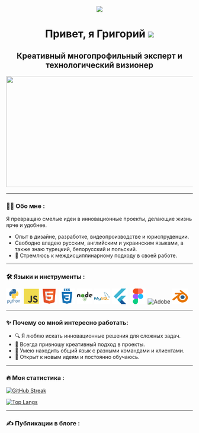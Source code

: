 <div id="header" align="center">
  <img src="https://media.giphy.com/media/M9gbBd9nbDrOTu1Mqx/giphy.gif" width="100"/>
  <h1>
    Привет, я Григорий
    <img src="https://media.giphy.com/media/hvRJCLFzcasrR4ia7z/giphy.gif" width="30px"/>
  </h1>
  <h2>Креативный многопрофильный эксперт и технологический визионер</h2>
</div>
<div align="center">
  <img src="https://media.giphy.com/media/dWesBcTLavkZuG35MI/giphy.gif" width="600" height="300"/>
</div>

---

### :woman_technologist: Обо мне :
Я превращаю смелые идеи в инновационные проекты, делающие жизнь ярче и удобнее.
- Опыт в дизайне, разработке, видеопроизводстве и юриспруденции.
- Свободно владею русским, английским и украинским языками, а также знаю турецкий, белорусский и польский.
- 🧩 Стремлюсь к междисциплинарному подходу в своей работе.

---

### :hammer_and_wrench: Языки и инструменты :
<div>
  <img src="https://github.com/devicons/devicon/blob/master/icons/python/python-original-wordmark.svg" title="Python" alt="Python" width="40" height="40" style="animation: pulse 1s infinite;"/>&nbsp;
  <img src="https://github.com/devicons/devicon/blob/master/icons/javascript/javascript-original.svg" title="JavaScript" alt="JavaScript" width="40" height="40" style="animation: pulse 1s infinite;"/>&nbsp;
  <img src="https://github.com/devicons/devicon/blob/master/icons/html5/html5-original.svg" title="HTML5" alt="HTML" width="40" height="40" style="animation: pulse 1s infinite;"/>&nbsp;
  <img src="https://github.com/devicons/devicon/blob/master/icons/css3/css3-plain-wordmark.svg" title="CSS3" alt="CSS" width="40" height="40" style="animation: pulse 1s infinite;"/>&nbsp;
  <img src="https://github.com/devicons/devicon/blob/master/icons/nodejs/nodejs-original-wordmark.svg" title="NodeJS" alt="NodeJS" width="40" height="40" style="animation: pulse 1s infinite;"/>&nbsp;
  <img src="https://github.com/devicons/devicon/blob/master/icons/mysql/mysql-original-wordmark.svg" title="MySQL" alt="MySQL" width="40" height="40" style="animation: pulse 1s infinite;"/>&nbsp;
  <img src="https://github.com/devicons/devicon/blob/master/icons/flutter/flutter-original.svg" title="Flutter" alt="Flutter" width="40" height="40" style="animation: pulse 1s infinite;"/>&nbsp;
  <img src="https://github.com/devicons/devicon/blob/master/icons/figma/figma-original.svg" title="Figma" alt="Figma" width="40" height="40" style="animation: pulse 1s infinite;"/>&nbsp;
  <img src="https://github.com/devicons/devicon/blob/master/icons/adobe/adobe-original-wordmark.svg" title="Adobe Creative Suite" alt="Adobe" width="40" height="40" style="animation: pulse 1s infinite;"/>&nbsp;
  <img src="https://github.com/devicons/devicon/blob/master/icons/blender/blender-original.svg" title="Blender" alt="Blender" width="40" height="40" style="animation: pulse 1s infinite;"/>&nbsp;
</div>

---

### :sparkles: Почему со мной интересно работать:
- 🔍 Я люблю искать инновационные решения для сложных задач.
- 🎨 Всегда привношу креативный подход в проекты.
- 🤝 Умею находить общий язык с разными командами и клиентами.
- 🚀 Открыт к новым идеям и постоянно обучаюсь.

---

### :fire: Моя статистика :
[![GitHub Streak](http://github-readme-streak-stats.herokuapp.com?user=your-github-username&theme=dark&background=000000)](https://git.io/streak-stats)

[![Top Langs](https://github-readme-stats.vercel.app/api/top-langs/?username=your-github-username&layout=compact&theme=vision-friendly-dark)](https://github.com/anuraghazra/github-readme-stats)

---

### :writing_hand: Публикации в блоге :
<!-- BLOG-POST-LIST:START -->
<!-- BLOG-POST-LIST:END -->

<style>
  @keyframes pulse {
    0% { transform: scale(1); }
    50% { transform: scale(1.1); }
    100% { transform: scale(1); }
  }
</style>
